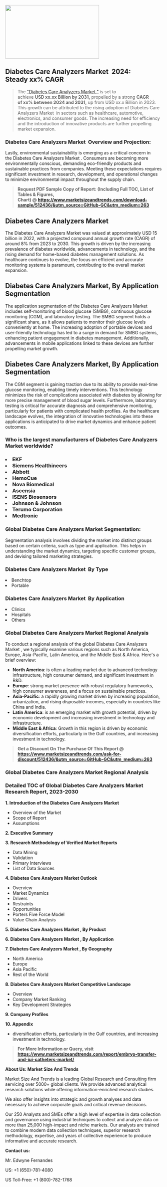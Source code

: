 <p><img class="alignnone size-medium wp-image-20088" src="https://ffe5etoiles.com/wp-content/uploads/2024/12/MST1-300x171.png" alt="" width="300" height="171" /></p><h2 id="ember46" class="ember-view reader-text-block__heading-2">Diabetes Care Analyzers Market &nbsp;2024: Steady&nbsp;xx% CAGR</h2><blockquote id="ember47" class="ember-view reader-text-block__blockquote">The&nbsp;<a class="app-aware-link " href="https://www.marketsizeandtrends.com/download-sample/512436/&utm_source=GitHub-GC&utm_medium=263" target="_blank" data-test-app-aware-link="">"Diabetes Care Analyzers Market "</a>&nbsp;is set to achieve&nbsp;<strong>USD&nbsp;xx.xx&nbsp;Billion by 2031,</strong>&nbsp;propelled by a strong&nbsp;<strong>CAGR of&nbsp;xx% between 2024 and 2031,</strong>&nbsp;up from USD xx.x Billion in 2023. This growth can be attributed to the rising adoption of&nbsp;Diabetes Care Analyzers Market &nbsp;in sectors such as healthcare, automotive, electronics, and consumer goods. The increasing need for efficiency and the introduction of innovative products are further propelling market expansion.</blockquote><h3 id="ember48" class="ember-view reader-text-block__heading-3">Diabetes Care Analyzers Market &nbsp;Overview and Projection:</h3><p id="ember49" class="ember-view reader-text-block__paragraph">Lastly, environmental sustainability is emerging as a critical concern in the&nbsp;Diabetes Care Analyzers Market . Consumers are becoming more environmentally conscious, demanding eco-friendly products and sustainable practices from companies. Meeting these expectations requires significant investment in research, development, and operational changes to minimize environmental impact throughout the supply chain.</p><blockquote id="ember50" class="ember-view reader-text-block__blockquote"><strong>Request PDF Sample Copy of Report: (Including Full TOC, List of Tables &amp; Figures, Chart)&nbsp;@&nbsp;<strong><a href="https://www.marketsizeandtrends.com/download-sample/512436/&utm_source=GitHub-GC&utm_medium=263" target="_blank">https://www.marketsizeandtrends.com/download-sample/512436/&utm_source=GitHub-GC&utm_medium=263</a></strong></strong></blockquote><h3 class=""> <h2>Diabetes Care Analyzers Market</h2><p>The Diabetes Care Analyzers Market was valued at approximately USD 15 billion in 2022, with a projected compound annual growth rate (CAGR) of around 8% from 2023 to 2030. This growth is driven by the increasing prevalence of diabetes worldwide, advancements in technology, and the rising demand for home-based diabetes management solutions. As healthcare continues to evolve, the focus on efficient and accurate monitoring systems is paramount, contributing to the overall market expansion.</p><h2>Diabetes Care Analyzers Market, By Application Segmentation</h2><p>The application segmentation of the Diabetes Care Analyzers Market includes self-monitoring of blood glucose (SMBG), continuous glucose monitoring (CGM), and laboratory testing. The SMBG segment holds a significant share, as it allows patients to monitor their glucose levels conveniently at home. The increasing adoption of portable devices and user-friendly technology has led to a surge in demand for SMBG systems, enhancing patient engagement in diabetes management. Additionally, advancements in mobile applications linked to these devices are further propelling market growth.</p><h2>Diabetes Care Analyzers Market, By Application Segmentation</h2><p>The CGM segment is gaining traction due to its ability to provide real-time glucose monitoring, enabling timely interventions. This technology minimizes the risk of complications associated with diabetes by allowing for more precise management of blood sugar levels. Furthermore, laboratory testing is critical for accurate diagnosis and comprehensive monitoring, particularly for patients with complicated health profiles. As the healthcare landscape evolves, the integration of innovative technologies into these applications is anticipated to drive market dynamics and enhance patient outcomes.</p></h3><h3 id="" class="">Who is the largest manufacturers of&nbsp;Diabetes Care Analyzers Market worldwide?</h3><h3 class=""></Li><Li>EKF</Li><Li> Siemens Healthineers</Li><Li> Abbott</Li><Li> HemoCue</Li><Li> Nova Biomedical</Li><Li> Ascensia</Li><Li> ISENS Biosensors</Li><Li> Johnson & Johnson</Li><Li> Terumo Corporation</Li><Li> Medtronic</h3><h3 id="ember53" class="ember-view reader-text-block__heading-3">Global&nbsp;Diabetes Care Analyzers Market Segmentation:</h3><p id="ember54" class="ember-view reader-text-block__paragraph">Segmentation analysis involves dividing the market into distinct groups based on certain criteria, such as type and application. This helps in understanding the market dynamics, targeting specific customer groups, and devising tailored marketing strategies.</p><h3 id="" class="">Diabetes Care Analyzers Market &nbsp;By Type</h3><p></Li><Li>Benchtop</Li><Li> Portable</p><h3 id="" class="">Diabetes Care Analyzers Market &nbsp;By Application</h3><p class=""></Li><Li>Clinics</Li><Li> Hospitals</Li><Li> Others</p><h3 id="ember62" class="ember-view reader-text-block__heading-3">Global Diabetes Care Analyzers Market Regional Analysis</h3><p id="ember63" class="ember-view reader-text-block__paragraph">To conduct a regional analysis of the global Diabetes Care Analyzers Market , we typically examine various regions such as North America, Europe, Asia-Pacific, Latin America, and the Middle East &amp; Africa. Here's a brief overview:</p><ul><li><strong>North America</strong>: is often a leading market due to advanced technology infrastructure, high consumer demand, and significant investment in R&amp;D.</li><li><strong>Europe</strong>: strong market presence with robust regulatory frameworks, high consumer awareness, and a focus on sustainable practices.</li><li><strong>Asia-Pacific</strong>: a rapidly growing market driven by increasing population, urbanization, and rising disposable incomes, especially in countries like China and India.</li><li><strong>Latin America</strong>: is an emerging market with growth potential, driven by economic development and increasing investment in technology and infrastructure.</li><li><strong>Middle East &amp; Africa</strong>: Growth in this region is driven by economic diversification efforts, particularly in the Gulf countries, and increasing investment in technology.</li></ul><blockquote id="ember61" class="ember-view reader-text-block__blockquote"><strong>Get a Discount On The Purchase Of This Report @ <strong><a href="https://html-cleaner.com/" target="">https://www.marketsizeandtrends.com/ask-for-discount/512436/&utm_source=GitHub-GC&utm_medium=263</a></strong></strong></blockquote><h3 id="ember62" class="ember-view reader-text-block__heading-3">Global Diabetes Care Analyzers Market Regional Analysis</h3><h3 id="" class="">Detailed TOC of Global Diabetes Care Analyzers Market Research Report, 2023-2030</h3><p id="" class=""><strong>1. Introduction of the Diabetes Care Analyzers Market </strong></p><ul><li>Overview of the Market</li><li>Scope of Report</li><li>Assumptions</li></ul><p id="" class=""><strong>2. Executive Summary</strong></p><p id="" class=""><strong>3. Research Methodology of Verified Market Reports</strong></p><ul><li>Data Mining</li><li>Validation</li><li>Primary Interviews</li><li>List of Data Sources</li></ul><p id="" class=""><strong>4. Diabetes Care Analyzers Market Outlook</strong></p><ul><li>Overview</li><li>Market Dynamics</li><li>Drivers</li><li>Restraints</li><li>Opportunities</li><li>Porters Five Force Model</li><li>Value Chain Analysis</li></ul><p id="" class=""><strong>5. Diabetes Care Analyzers Market , By Product</strong></p><p id="" class=""><strong>6. Diabetes Care Analyzers Market , By Application</strong></p><p id="" class=""><strong>7. Diabetes Care Analyzers Market , By Geography</strong></p><ul><li>North America</li><li>Europe</li><li>Asia Pacific</li><li>Rest of the World</li></ul><p id="" class=""><strong>8. Diabetes Care Analyzers Market Competitive Landscape</strong></p><ul><li>Overview</li><li>Company Market Ranking</li><li>Key Development Strategies</li></ul><p id="" class=""><strong>9. Company Profiles</strong></p><p id="" class=""><strong>10. Appendix</strong></p><ul><li>diversification efforts, particularly in the Gulf countries, and increasing investment in technology.</li></ul><blockquote id="ember65" class="ember-view reader-text-block__blockquote"><strong>For More Information or Query, visit <strong><strong><a href="https://html-cleaner.com/" target="">https://www.marketsizeandtrends.com/report/embryo-transfer-and-iui-catheters-market/</a></strong></strong></strong></blockquote><p id="" class=""><strong>About Us: Market Size And Trends</strong></p><p id="" class="">Market Size And Trends is a leading Global Research and Consulting firm servicing over 5000+ global clients. We provide advanced analytical research solutions while offering information-enriched research studies.</p><p id="" class="">We also offer insights into strategic and growth analyses and data necessary to achieve corporate goals and critical revenue decisions.</p><p id="" class="">Our 250 Analysts and SMEs offer a high level of expertise in data collection and governance using industrial techniques to collect and analyze data on more than 25,000 high-impact and niche markets. Our analysts are trained to combine modern data collection techniques, superior research methodology, expertise, and years of collective experience to produce informative and accurate research.</p><p id="" class=""><strong>Contact us:</strong></p><p id="" class="">Mr. Edwyne Fernandes</p><p id="" class="">US: +1 (650)-781-4080</p><p id="" class="">US Toll-Free: +1 (800)-782-1768</p>
